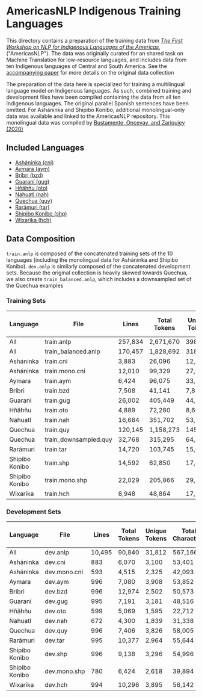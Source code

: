 # AmericasNLP Indigenous Training Languages

This directory contains a preparation of the training data from
[_The First Workshop on NLP for Indigenous Languages of the Americas_](http://turing.iimas.unam.mx/americasnlp/),
("AmericasNLP"). The data was originally curated for an shared task on Machine
Translation for low-resource languages, and includes data from ten Indigenous
languages of Central and South America. See the
[accompanying paper](https://aclanthology.org/2021.americasnlp-1.23/) for more
details on the original data collection

The preparation of the data here is specialized for training a multilingual
language model on Indigenous languages. As such, combined training and
development files have been compiled containing the data from all ten Indigenous
languages. The original parallel Spanish sentences have been omitted. For
Asháninka and Shipibo Konibo, additional monolingual-only data was available and
linked to the AmericasNLP repository. This monolingual data was compiled by
[Bustamente, Oncevay, and Zariquiey (2020)](https://www.aclweb.org/anthology/2020.lrec-1.356)

## Included Languages
- [Asháninka (cni)](https://en.wikipedia.org/wiki/Asháninka_language)
- [Aymara (aym)](https://en.wikipedia.org/wiki/Aymara_language)
- [Bribri (bzd)](https://en.wikipedia.org/wiki/Bribri_language)
- [Guaraní (gug)](https://en.wikipedia.org/wiki/Guarani_language)
- [Hñähñu (oto)](https://en.wikipedia.org/wiki/Otomi_language)
- [Nahuatl (nah)](https://en.wikipedia.org/wiki/Nahuatl)
- [Quechua (quy)](https://en.wikipedia.org/wiki/Southern_Quechua)
- [Rarámuri (tar)](https://en.wikipedia.org/wiki/Tarahumara_language)
- [Shipibo Konibo (shp)](https://en.wikipedia.org/wiki/Shipibo_language)
- [Wixarika (hch)](https://en.wikipedia.org/wiki/Huichol_language)

## Data Composition

`train.anlp` is composed of the concatenated training sets of the 10 languages
(including the monolingual data for Asháninka and Shipibo Konibo). `dev.anlp` is
similarly composed of the concatenated development sets. Because the original
collection is heavily skewed towards Quechua, we also create
`train_balanced.anlp`, which includes a downsampled set of the Quechua examples

### Training Sets

| Language | File | Lines | Total Tokens | Unique Tokens | Total Characters | Unique Characters | Mean Token Length |
| --- | --- | --- | --- | --- | --- | --- | --- |
| All | train.anlp | 257,834 | 2,671,670 | 398,905 | 18,900,466 | 253 | 7.07 |
| All | train_balanced.anlp | 170,457 | 1,828,692 | 318,406 | 11,899,024 | 241 | 6.51 |
| Asháninka | train.cni | 3,883 | 26,096 | 12,490 | 232,494 | 65 | 8.91 |
| Asháninka | train.mono.cni | 12,010 | 99,329 | 27,963 | 919,897 | 48 | 9.26 |
| Aymara | train.aym | 6,424 | 96,075 | 33,590 | 624,608 | 156 | 6.50 |
| Bribri | train.bzd | 7,508 | 41,141 | 7,858 | 167,531 | 65 | 4.07 |
| Guaraní | train.gug | 26,002 | 405,449 | 44,763 | 2,718,442 | 120 | 6.70 |
| Hñähñu | train.oto | 4,889 | 72,280 | 8,664 | 275,696 | 90 | 3.81 |
| Nahuatl | train.nah | 16,684 | 351,702 | 53,743 | 1,984,685 | 102 | 5.64 |
| Quechua | train.quy | 120,145 | 1,158,273 | 145,899 | 9,621,816 | 114 | 8.31 |
| Quechua | train_downsampled.quy | 32,768 | 315,295 | 64,148 | 2,620,374 | 95 | 8.31 |
| Rarámuri | train.tar | 14,720 | 103,745 | 15,691 | 398,898 | 74 | 3.84 |
| Shipibo Konibo | train.shp | 14,592 | 62,850 | 17,642 | 397,510 | 56 | 6.32 |
| Shipibo Konibo | train.mono.shp | 22,029 | 205,866 | 29,534 | 1,226,760 | 61 | 5.96 |
| Wixarika | train.hch | 8,948 | 48,864 | 17,357 | 332,129 | 67 | 6.80 |

### Development Sets

| Language | File | Lines | Total Tokens | Unique Tokens | Total Characters | Unique Characters | Mean Token Length |
| --- | --- | --- | --- | --- | --- | --- | --- |
| All | dev.anlp | 10,495 | 90,840 | 31,812 | 567,166 | 105 | 6.24 |
| Asháninka | dev.cni | 883 | 6,070 | 3,100 | 53,401 | 63 | 8.80 |
| Asháninka | dev.mono.cni | 593 | 4,515 | 2,325 | 42,093 | 41 | 9.32 |
| Aymara | dev.aym | 996 | 7,080 | 3,908 | 53,852 | 64 | 7.61 |
| Bribri | dev.bzd | 996 | 12,974 | 2,502 | 50,573 | 73 | 3.90 |
| Guaraní | dev.gug | 995 | 7,191 | 3,181 | 48,516 | 70 | 6.75 |
| Hñähñu | dev.oto | 599 | 5,069 | 1,595 | 22,712 | 69 | 4.48 |
| Nahuatl | dev.nah | 672 | 4,300 | 1,839 | 31,338 | 56 | 7.29 |
| Quechua | dev.quy | 996 | 7,406 | 3,826 | 58,005 | 62 | 7.83 |
| Rarámuri | dev.tar | 995 | 10,377 | 2,964 | 55,644 | 48 | 5.36 |
| Shipibo Konibo | dev.shp | 996 | 9,138 | 3,296 | 54,996 | 65 | 6.02 |
| Shipibo Konibo | dev.mono.shp | 780 | 6,424 | 2,618 | 39,894 | 39 | 6.21 | 
| Wixarika | dev.hch | 994 | 10,296 | 3,895 | 56,142 | 62 | 5.45 |
